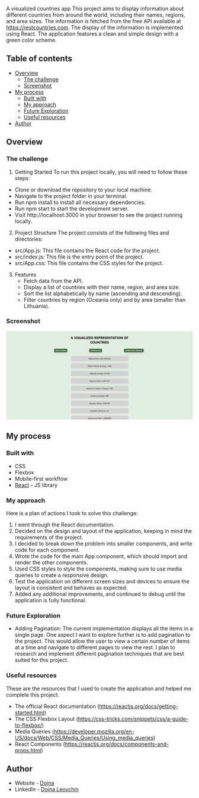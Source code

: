A visualized countries app
This project aims to display information about different countries from around the world, including their names, regions, and area sizes. The information is fetched from the free API available at https://restcountries.com. The display of the information is implemented using React. The application features a clean and simple design with a green color scheme.
## Table of contents

- [Overview](#overview)
  - [The challenge](#the-challenge)
  - [Screenshot](#screenshot)
- [My process](#my-process)
  - [Built with](#built-with)
  - [My approach](#my-approach)
  - [Future Exploration](#future-exploration)
  - [Useful resources](#useful-resources)
- [Author](#author)

## Overview

### The challenge
1. Getting Started
To run this project locally, you will need to follow these steps:
- Clone or download the repository to your local machine.
- Navigate to the project folder in your terminal.
- Run npm install to install all necessary dependencies.
- Run npm start to start the development server.
- Visit http://localhost:3000 in your browser to see the project running locally.

2. Project Structure
The project consists of the following files and directories:
- src/App.js: This file contains the React code for the project.
- src/index.js: This file is the entry point of the project.
- src/App.css: This file contains the CSS styles for the project.

3. Features
    - Fetch data from the API.
    - Display a list of countries with their name, region, and area size.
    - Sort the list alphabetically by name (ascending and descending).
    - Filter countries by region (Oceania only) and by area (smaller than Lithuania).
### Screenshot

![](./src/screenshot-of-the-app.png)

## My process

### Built with

- CSS
- Flexbox
- Mobile-first workflow
- [React](https://reactjs.org/) - JS library

### My approach

Here is a plan of actions I took to solve this challenge:

1. I went through the React documentation.
2. Decided on the design and layout of the application, keeping in mind the requirements of the project.
3. I decided to break down the problem into smaller components, and write code for each component.
4. Wrote the code for the main App component, which should import and render the other components.
5. Used CSS styles to style the components, making sure to use media queries to create a responsive design.
6. Test the application on different screen sizes and devices to ensure the layout is consistent and behaves as expected.
7. Added any additional improvements, and continued to debug until the application is fully functional.

### Future Exploration

- Adding Pagination: The current implementation displays all the items in a single page. One aspect I want
 to explore further is to add pagination to the project. This would allow the user to view a certain number of 
 items at a time and navigate to different pages to view the rest. I plan to research and implement different 
 pagination techniques that are best suited for this project.

### Useful resources 

These are the resources that I used to create the application and helped me complete this project.

- The official React documentation (https://reactjs.org/docs/getting-started.html)
- The CSS Flexbox Layout (https://css-tricks.com/snippets/css/a-guide-to-flexbox/)
- Media Queries (https://developer.mozilla.org/en-US/docs/Web/CSS/Media_Queries/Using_media_queries)
- React Components (https://reactjs.org/docs/components-and-props.html)
## Author

- Website - [Doina](https://doileo.github.io/portfolio/)
- LinkedIn - [Doina Leovchin](https://www.linkedin.com/in/doinaleovchindeveloper/)